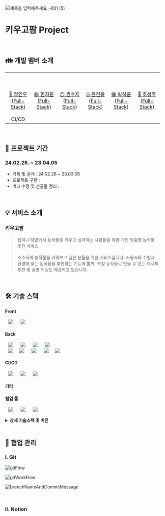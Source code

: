 ![제목을 입력해주세요_-001 (5)](https://github.com/Yeonwoo27/java-bridge/assets/161433883/d11be04e-d26c-4ce7-a390-604cc4126a40)

# 키우고팜 Project

<br>

## 👪 개발 멤버 소개

<table> <tr> <td height="140px" align="center"> <a href="https://github.com/dolpongg"> <br><br> 👑 정연우 <br>(Full-Stack) </a> <br></td> <td height="140px" align="center"> <a href="https://github.com/xswaqz">  <br><br> 😆 한지원 <br>(Full-Stack) </a> <br></td> <td height="140px" align="center"> <a href="https://github.com/mickeyshoes"> <br><br> 😶 권수지 <br>(Full-Stack) </a> <br></td> <td height="140px" align="center"> <a href="https://github.com/YongjaeKwon"><br><br> 🙄 윤건웅 <br>(Full-Stack) </a> <br></td> <td height="140px" align="center"> <a href="https://github.com/moxnox63">  <br><br> 😁 박하윤 <br>(Full-Stack) </a> <br></td> <td height="140px" align="center"> <a href="https://github.com/HanKyeon"> <br><br> 🙂 조성주 <br>(Full-Stack) </a> <br></td> </tr> 
<tr> 
<td align="center">CI/CD</td>
<td align="center"></td> 
<td align="center"></td>
<td align="center"></td>
<td align="center"></td>
<td align="center"></td>
</tr> </table>

<br />

## 📆 프로젝트 기간

### 24.02.26. ~ 23.04.05

- 기획 및 설계 : 24.02.26 ~ 23.03.08
- 프로젝트 구현 : 
- 버그 수정 및 산출물 정리 :

<br />


## 💡 서비스 소개

### 키우고팜

>집이나 텃밭에서 농작물을 키우고 싶어하는 사람들을 위한 개인 맞춤형 농작물 추천 서비스
 <br /><br />소소하게 농작물을 키워보고 싶은 분들을 위한 서비스입니다. 사용자의 취향과 환경에 맞는 농작물을 추천하는 기능과 함께, 특정 농작물로 만들 수 있는 레시피 추천 및 설명 기능도 제공되고 있습니다.


<br/>

## 🛠️ 기술 스택

#### Front

 <img src="https://img.shields.io/badge/Tailwind-06B6D4?style=for-the-badge&logo=Tailwind%20CSS&logoColor=white" style="height : auto; margin-left : 10px; margin-right : 10px;"/>  <img src="https://img.shields.io/badge/Axios-5A29E4?style=for-the-badge&logo=Axios&logoColor=white" style="height : auto; margin-left : 10px; margin-right : 10px;"/> 

#### Back

<img src="https://img.shields.io/badge/Java-007396?style=for-the-badge&logo=Java&logoColor=#007396" style="height : auto; margin-left : 10px; margin-right : 10px;"/> <img src="https://img.shields.io/badge/Spring Boot-6DB33F?style=for-the-badge&logo=Spring Boot&logoColor=white" style="height : auto; margin-left : 10px; margin-right : 10px;"/> <img src="https://img.shields.io/badge/Spring Security-6DB33F?style=for-the-badge&logo=Spring Security&logoColor=white" style="height : auto; margin-left : 10px; margin-right : 10px;"/> <img src="https://img.shields.io/badge/JSON Web Tokens-000000?style=for-the-badge&logo=JSON Web Tokens&logoColor=white" style="height : auto; margin-left : 10px; margin-right : 10px;"/> <br/> <img src="https://img.shields.io/badge/MySQL-4479A1?style=for-the-badge&logo=mysql&logoColor=white" style="height : auto; margin-left : 10px; margin-right : 10px;"/><img src="https://img.shields.io/badge/GCP SDK-BBBBBB?style=for-the-badge&logo=GCPSDK&logoColor=white" style="height : auto; margin-left : 10px; margin-right : 10px;"/> <img src="https://img.shields.io/badge/OAuth2-2496ED?style=for-the-badge&logo=OAuth2&logoColor=white" style="height : auto; margin-left : 10px; margin-right : 10px;"/> <img src="https://img.shields.io/badge/GCP-2496ED?style=for-the-badge&logo=Ubuntu&logoColor=white" style="height : auto; margin-left : 10px; margin-right : 10px;"/><img src="https://img.shields.io/badge/Gradle-02303A?style=for-the-badge&logo=Gradle&logoColor=white" style="height : auto; margin-left : 10px; margin-right : 10px;"/>

#### CI/CD

<img src="https://img.shields.io/badge/Nginx-009639?style=for-the-badge&logo=NGINX&logoColor=white" style="height : auto; margin-left : 10px; margin-right : 10px;"/> <img src="https://img.shields.io/badge/Docker-2496ED?style=for-the-badge&logo=Docker&logoColor=white" style="height : auto; margin-left : 10px; margin-right : 10px;"/> <img src="https://img.shields.io/badge/Jenkins-D24939?style=for-the-badge&logo=Jenkins&logoColor=white" style="height : auto; margin-left : 10px; margin-right : 10px;"/>

#### 기타


#### 협업 툴

<img src="https://img.shields.io/badge/Jira-0052CC?style=for-the-badge&logo=Jira&logoColor=white" style="height : auto; margin-left : 10px; margin-right : 10px;"/> <img src="https://img.shields.io/badge/GitLab-FC6D26?style=for-the-badge&logo=GitLab&logoColor=white" style="height : auto; margin-left : 10px; margin-right : 10px;"/> <img src="https://img.shields.io/badge/Mattermost-0058CC?style=for-the-badge&logo=Mattermost&logoColor=white" style="height : auto; margin-left : 10px; margin-right : 10px;"/>

<details><summary> <b> 상세 기술스택 및 버전</b> </summary>

| 구분     | 기술스택           | 상세내용                  | 버전              |
| -------- | ------------------ | ------------------------- | ----------------- |
| 공통     | Gitlab             | 형상관리                  | \-                |
|          | Jira               | 이슈관리                  | \-                |
|          | Mattermost, Notion | 커뮤니케이션              | \-                |
| BackEnd  | MySQL              | DBMS                      | 8.0.36           |
|          | Java               | OpenJDK                   |\-         |
|          | Spring Boot        | Java Server Framework     | \-             |
|          | Spring Security    |                           | \-                |
|          | JPA                |                           | \-                |
|          | IntelliJ           | IDE                       | \-                |
|          | OAuth2             |                           |\-            |
|          | Gradle             | Build                     | 7.6.1             |
| FrontEnd | Vue.js           | 프론트 프레임워크         | \-           |
|          | Tailwind           | CSS 라이브러리            |\-           |
|          | axios              | API 통신 라이브러리       | \-             |
|          | IDE                | Visual Studio Code        | \-          |
| Server   | AWS EC2            | Server                    | \-                |
|          | Nginx              |                           |\-       |
|          | Docker             |                           |\-            |

</details>

<br />



## 👥 협업 관리

### I. Git

![gitFlow](https://github.com/Yeonwoo27/Algorithm_study/assets/161433883/e7076ccf-874c-4f9d-89c0-8b9c40028d9a)

![gitWorkFlow](https://github.com/Yeonwoo27/Algorithm_study/assets/161433883/078dac4d-a58b-445b-a26b-4f40d25ad221)

![branchNameAndCommitMessage](https://github.com/Yeonwoo27/Algorithm_study/assets/161433883/9ffe8eae-1120-43ba-8067-fce77e9861da)

<br />

### II. Notion



<br />
